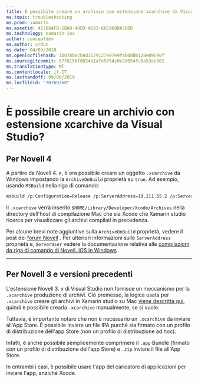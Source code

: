 ```yaml
---
title: È possibile creare un archivio con estensione xcarchive da Visual Studio?
ms.topic: troubleshooting
ms.prod: xamarin
ms.assetid: 417D84FB-1BA9-4DB9-A683-66E960BA3D0D
ms.technology: xamarin-ios
author: conceptdev
ms.author: crdun
ms.date: 04/03/2018
ms.openlocfilehash: 1b078b8cb4d1129127997e9fabdd0b128e09c90f
ms.sourcegitcommit: 57f815bf0024b1afe9754c0e28054fc0a53ce302
ms.translationtype: MT
ms.contentlocale: it-IT
ms.lasthandoff: 09/06/2019
ms.locfileid: "70769360"
---
```

# <a name="is-it-possible-to-create-a-xcarchive-archive-from-visual-studio"></a>È possibile creare un archivio con estensione xcarchive da Visual Studio?

## <a name="for-xamarin-4"></a>Per Novell 4

A partire da Novell 4. x, è ora possibile creare un oggetto `.xcarchive` da Windows impostando la `ArchiveOnBuild` proprietà su `true`. Ad esempio, usando `MSBuild` nella riga di comando:

```bash
msbuild /p:Configuration=Release /p:ServerAddress=10.211.55.2 /p:ServerUser=xamUser /p:Platform=iPhone /p:ArchiveOnBuild=true /t:"Build" MyProject.csproj
```

Il `.xcarchive` verrà inserito `$HOME/Library/Developer/Xcode/Archives` nella directory dell'host di compilazione Mac che sia Xcode che Xamarin studio ricerca per visualizzare gli archivi compilati in precedenza.

Per alcune brevi note aggiuntive sulla `ArchiveOnBuild` proprietà, vedere il post dei [forum Novell](https://forums.xamarin.com/discussion/comment/156635/#Comment_156635) . Per ulteriori informazioni sulle `ServerAddress` proprietà e, `ServerUser` vedere la documentazione relativa alle [compilazioni da riga di comando di Novell. iOS in Windows](~/ios/get-started/installation/windows/connecting-to-mac/index.md) .

* * *

## <a name="for-xamarin-3-and-earlier"></a>Per Novell 3 e versioni precedenti

L'estensione Novell 3. x di Visual Studio non fornisce un meccanismo per la `.xcarchive` produzione di archivi. Ciò premesso, la logica usata per `.xcarchive` creare gli archivi in Xamarin studio su Mac [viene descritta qui](https://bugzilla.xamarin.com/show_bug.cgi?id=35#c5), quindi è possibile crearla `.xcarchive` manualmente, se si vuole.

Tuttavia, è importante notare che non è necessario un `.xcarchive` da inviare all'App Store. È possibile inviare un file IPA purché sia firmato con un profilo di distribuzione dell'app Store (non un profilo di distribuzione ad hoc).

Infatti, è anche possibile semplicemente comprimere il `.app` Bundle (firmato con un profilo di distribuzione dell'app Store) e `.zip` inviare il file all'App Store.

In entrambi i casi, è possibile usare l'app del caricatore di applicazioni per inviare l'app, anziché Xcode.
